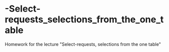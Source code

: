 # -Select-requests_selections_from_the_one_table
Homework for the lecture "Select-requests, selections from the one table"
